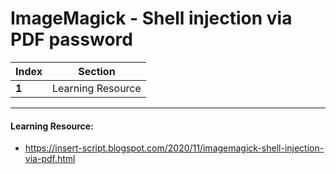 # ImageMagick - Shell injection via PDF password

Index | Section
--- | ---
**1** | Learning Resource

___


#### Learning Resource: 

* https://insert-script.blogspot.com/2020/11/imagemagick-shell-injection-via-pdf.html
